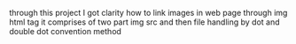 through this project I got clarity how to link images in web page through img html tag it comprises of two part img src and then file handling by dot and double dot convention method 
